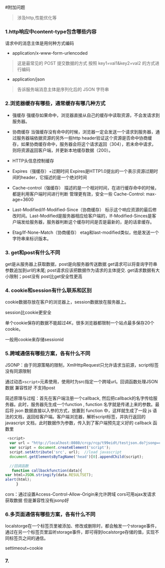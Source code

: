 #附加问题
> 涉及http,性能优化等

### 1.http响应中content-type包含哪些内容
请求中的消息主体是用何种方式编码
* application/x-www-form-urlencoded
> 这是最常见的 POST 提交数据的方式 按照 key1=val1&key2=val2 的方式进行编码

* application/json
> 告诉服务端消息主体是序列化后的 JSON 字符串

### 2.浏览器缓存有哪些，通常缓存有哪几种方式
* 强缓存 强缓存如果命中，浏览器直接从自己的缓存中读取资源，不会发请求到服务器。

* 协商缓存 当强缓存没有命中的时候，浏览器一定会发送一个请求到服务器，通过服务器端依据资源的另外一些http header验证这个资源是否命中协商缓存，如果协商缓存命中，服务器会将这个请求返回（304），若未命中请求，则将资源返回客户端，并更新本地缓存数据（200）。

* HTTP头信息控制缓存

* Expires（强缓存）+过期时间 Expires是HTTP1.0提出的一个表示资源过期时间的header，它描述的是一个绝对时间

* Cache-control（强缓存） 描述的是一个相对时间，在进行缓存命中的时候，都是利用客户端时间进行判断 管理更有效，安全一些 Cache-Control: max-age=3600

* Last-Modified/If-Modified-Since（协商缓存） 标示这个响应资源的最后修改时间。Last-Modified是服务器相应给客户端的，If-Modified-Sinces是客户端发给服务器，服务器判断这个缓存时间是否是最新的，是的话拿缓存。

* Etag/If-None-Match（协商缓存） etag和last-modified类似，他是发送一个字符串来标识版本。

### 3. get和post有什么不同
get是从服务器上获取数据，post是向服务器传送数据
get请求可以将查询字符串参数追加到url的末尾; post请求应该把数据作为请求的主体提交.
get请求数据有大小限制；post没有
post比get安全性更高

### 4. cookie和session有什么联系和区别

cookie数据存放在客户的浏览器上，session数据放在服务器上。

session比cookie更安全

单个cookie保存的数据不能超过4K，很多浏览器都限制一个站点最多保存20个cookie。

一般用cookie来存储sessionid

### 5.跨域通信有哪些方案，各有什么不同

JSONP：由于同源策略的限制，XmlHttpRequest只允许请求当前源，script标签没有同源限制

通过动态`<script>`元素使用，使用时为src指定一个跨域url。回调函数处理JSON数据  兼容性好 不支持post

简述原理与过程：首先在客户端注册一个callback, 然后把callback的名字传给服务器。此时，服务器先生成一个function , function 名字就是传递上来的参数。最后将 json 数据直接以入参的方式，放置到 function 中，这样就生成了一段 js 语法的文档，返回给客户端。客户端浏览器，解析script标签，并执行返回的 javascript 文档，此时数据作为参数，传入到了客户端预先定义好的 callback 函数里
```javascript
 <script> 
  var url = "http://localhost:8080/crcp/rcp/t99eidt/testjson.do?jsonp=callbackfunction";  
  var script = document.createElement('script');  
  script.setAttribute('src', url);  //load javascript   
  document.getElementsByTagName('head')[0].appendChild(script);  
   
  //回调函数 
   function callbackfunction(data){ 
var html=JSON.stringify(data.RESULTSET); 
alert(html); 
     } 
```
cors：通过设置Access-Control-Allow-Origin来允许跨域 cors可用ajax发请求获取数据 但是兼容性没有jsonp好 
### 6.多页面通信有哪些方案，各有什么不同

localstorge在一个标签页里被添加、修改或删除时，都会触发一个storage事件，通过在另一个标签页里监听storage事件，即可得到localstorge存储的值，实现不同标签页之间的通信。

settimeout+cookie

### 7.

